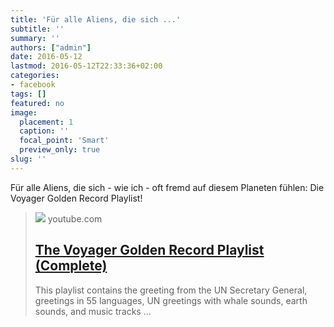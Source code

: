 ```yaml
---
title: 'Für alle Aliens, die sich ...'
subtitle: ''
summary: ''
authors: ["admin"]
date: 2016-05-12
lastmod: 2016-05-12T22:33:36+02:00
categories:
- facebook
tags: []
featured: no
image:
  placement: 1
  caption: ''
  focal_point: 'Smart'
  preview_only: true
slug: ''
---
```

Für alle Aliens, die sich - wie ich - oft fremd auf diesem Planeten fühlen: Die Voyager Golden Record Playlist!
> [![](https://i.ytimg.com/vi/olLi5RtE_6M/hqdefault.jpg?sqp=-oaymwEWCKgBEF5IWvKriqkDCQgBFQAAiEIYAQ==&rs=AOn4CLDz_WBr5vpjmG_Ao00pZYAz-v2ceQ&days_since_epoch=19703)](https://www.youtube.com/playlist?list=PLA5Z0m2JKyVJUgkMG08WP8KsAvLrjfkjP)
> youtube.com
> ## [The Voyager Golden Record Playlist (Complete)](https://www.youtube.com/playlist?list=PLA5Z0m2JKyVJUgkMG08WP8KsAvLrjfkjP)
>
>This playlist contains the greeting from the UN Secretary General, greetings in 55 languages, UN greetings with whale sounds, earth sounds, and music tracks ...

